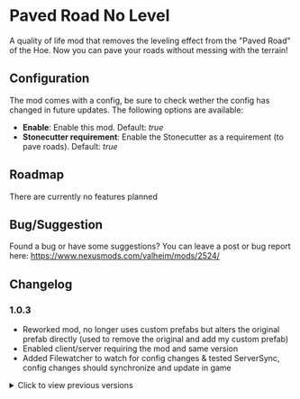 # Paved Road No Level

A quality of life mod that removes the leveling effect from the "Paved Road" of the Hoe. Now you can pave your roads without messing with the terrain!

## Configuration
The mod comes with a config, be sure to check wether the config has changed in future updates. The following options are available:
 - **Enable**: Enable this mod. Default: *true*
 - **Stonecutter requirement**: Enable the Stonecutter as a requirement (to pave roads). Default: *true*

## Roadmap
There are currently no features planned

## Bug/Suggestion
Found a bug or have some suggestions? You can leave a post or bug report here: https://www.nexusmods.com/valheim/mods/2524/

## Changelog
### 1.0.3
- Reworked mod, no longer uses custom prefabs but alters the original prefab directly (used to remove the original and add my custom prefab)
- Enabled client/server requiring the mod and same version
- Added Filewatcher to watch for config changes & tested ServerSync, config changes should synchronize and update in game

<details>
    <summary>Click to view previous versions</summary>
    <!-- have to be followed by an empty line! -->

### 1.0.2
- Fixed internal name to be unique from JotunnModStub causing issues with my other mods

### 1.0.1
- Fixed some mistakes in the readme

### 1.0.0
- First release

  </details>
</details>
